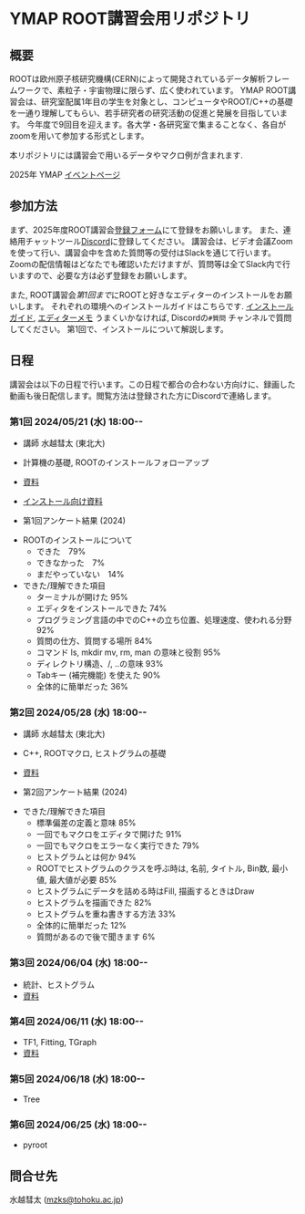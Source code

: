 # YMAP ROOT講習会用リポジトリ


## 概要

ROOTは欧州原子核研究機構(CERN)によって開発されているデータ解析フレームワークで、素粒子・宇宙物理に限らず、広く使われています。
YMAP ROOT講習会は、研究室配属1年目の学生を対象とし、コンピュータやROOT/C++の基礎を一通り理解してもらい、若手研究者の研究活動の促進と発展を目指しています。
今年度で9回目を迎えます。各大学・各研究室で集まることなく、各自がzoomを用いて参加する形式とします。

本リポジトリには講習会で用いるデータやマクロ例が含まれます.

2025年 YMAP [イベントページ](http://www.icrr.u-tokyo.ac.jp/YMAP/event/root2025/index.html)

## 参加方法

まず、2025年度ROOT講習会[登録フォーム](https://forms.gle/Zs4WNB3pK5KEcArV9)にて登録をお願いします。
また、連絡用チャットツール[Discord](https://discord.gg/pAzurwrBXw)に登録してください。
講習会は、ビデオ会議Zoomを使って行い、講習会中を含めた質問等の受付はSlackを通じて行います。
Zoomの配信情報はどなたでも確認いただけますが、質問等は全てSlack内で行いますので、必要な方は必ず登録をお願いします。

また, ROOT講習会*第1回まで*にROOTと好きなエディターのインストールをお願いします。
それぞれの環境へのインストールガイドはこちらです. [インストールガイド](./install), [エディターメモ](./install/editor.md)
うまくいかなければ, Discordの`#質問` チャンネルで質問してください。
第1回で、インストールについて解説します。

## 日程

講習会は以下の日程で行います。この日程で都合の合わない方向けに、録画した動画も後日配信します。閲覧方法は登録された方にDiscordで連絡します。

### 第1回 2024/05/21 (水) 18:00--
* 講師 水越彗太 (東北大)
* 計算機の基礎, ROOTのインストールフォローアップ
* [資料](./materials/root_lec_mzks_day1.pdf)
* [インストール向け資料](./materials/root_lec_mzks_install.pdf)

* 第1回アンケート結果 (2024)

- ROOTのインストールについて
    - できた　79%
    - できなかった　7%
    - まだやっていない　14%
- できた/理解できた項目
    - ターミナルが開けた 95%
    - エディタをインストールできた 74%
    - プログラミング言語の中でのC++の立ち位置、処理速度、使われる分野 92%
    - 質問の仕方、質問する場所 84%
    - コマンド ls, mkdir mv, rm, man の意味と役割 95%
    - ディレクトリ構造、/, ..の意味 93%
    - Tabキー (補完機能) を使えた 90%
    - 全体的に簡単だった 36%

### 第2回 2024/05/28 (水) 18:00--
 * 講師 水越彗太 (東北大)
 * C++, ROOTマクロ, ヒストグラムの基礎
 * [資料](./materials/root_lec_mzks_day2.pdf)

* 第2回アンケート結果 (2024)
- できた/理解できた項目
    - 標準偏差の定義と意味 85%
    - 一回でもマクロをエディタで開けた 91%
    - 一回でもマクロをエラーなく実行できた 79%
    - ヒストグラムとは何か 94%
    - ROOTでヒストグラムのクラスを呼ぶ時は, 名前, タイトル, Bin数, 最小値, 最大値が必要 85%
    - ヒストグラムにデータを詰める時はFill, 描画するときはDraw
    - ヒストグラムを描画できた 82%
    - ヒストグラムを重ね書きする方法 33%
    - 全体的に簡単だった 12%
    - 質問があるので後で聞きます 6%


### 第3回 2024/06/04 (水) 18:00--
 * 統計、ヒストグラム
 * [資料](./materials/root_lec_tkhs_day3.pdf)

### 第4回 2024/06/11 (水) 18:00--
 * TF1, Fitting, TGraph
 * [資料](./materials/root_lec_nkmr_day4.pdf)

### 第5回 2024/06/18 (水) 18:00--
 * Tree

### 第6回 2024/06/25 (水) 18:00--
 * pyroot


## 問合せ先
水越彗太 (mzks@tohoku.ac.jp)

